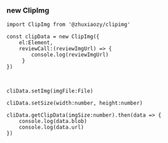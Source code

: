 ### new ClipImg
    import ClipImg from '@zhuxiaozy/clipimg'

    const clipData = new ClipImg({
        el:Element,
        reviewCall:(reviewImgUrl) => {
            console.log(reviewImgUrl)
         }
    })



    cliData.setImg(imgFile:File)

    cliData.setSize(width:number, height:number)

    cliData.getClipData(imgSize:number).then(data => {
        console.log(data.blob)
        console.log(data.url)
    })
